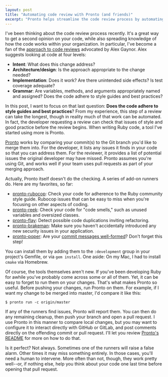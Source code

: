 ```yaml
---
layout: post
title: "Automating code review with Pronto (and friends)"
excerpt: "Pronto helps streamline the code review process by automating what can be automated, so you can focus on the code's intent and design. Here's one example of how to use it."
---
```


I've been thinking about the code review process recently. It's a great way to
get a second opinion on your code, while also spreading knowledge of how the
code works within your organization. In particular, I've become a fan of the
[approach to code
reviews](https://alexgaynor.net/2013/sep/26/effective-code-review/) advocated
by Alex Gaynor. Alex suggests looking at code at four levels:

* **Intent**: What does this change address?
* **Architecture/design**: Is the approach appropriate to the change needed?
* **Implementation**: Does it work? Are there unintended side effects? Is test
  coverage adequate?
* **Grammar**: Are variables, methods, and arguments appropriately named and
  assigned? Does the code adhere to style guides and best practices?

In this post, I want to focus on that last question: **Does the code adhere to
style guides and best practices**? From my experience, this step of a review
can take the longest, though in reality much of that work can be automated. In
fact, the developer requesting a review can check that issues of style and good
practice before the review begins. When writing Ruby code, a tool I've started
using more is Pronto.

[Pronto](https://github.com/mmozuras/pronto) works by comparing your commit(s)
to the Git branch you'd like to merge them into. For the developer, it lists
any issues it finds in your code so that you can address them. For the
reviewer, it provides a list of potential issues the original developer may
have missed. Pronto assumes you're using Git, and works well if your team uses
pull requests as part of your merging approach.

Actually, Pronto itself doesn't do the checking. A series of add-on runners do.
Here are my favorites, so far:

* [pronto-rubocop](https://github.com/mmozuras/pronto-rubocop): Check your code
  for adherence to the Ruby community style guide. Rubocop
  issues that can be easy to miss when you're focusing on other
  aspects of coding.
* [pronto-reek](https://github.com/mmozuras/pronto-reek): Check your code for
  "code smells," such as unused variables and oversized classes.
* [pronto-flay](https://github.com/mmozuras/pronto-flay): Detect possible code
  duplications inviting refactoring.
* [pronto-brakeman](https://github.com/mmozuras/pronto-brakeman): Make sure you
  haven't accidentally introduced any new security issues in your application.
* [pronto-poper](https://github.com/mmozuras/pronto-poper): Are your [commit
  messages
  well-formed](http://tbaggery.com/2008/04/19/a-note-about-git-commit-messages.html)?
  Don't forget this step!

You can install them by adding them to the `:development` group in your
project's Gemfile, or via `gem install`. One aside: On my Mac, I had to install
`cmake` via Homebrew.

Of course, the tools themselves aren't new. If you've been developing Ruby for
awhile you've probably come across some or all of them. Yet, it can be easy
to forget to run them on your changes. That's what makes Pronto so useful.
Before pushing your changes, run Pronto on them. For example, if I want my
change to be merged into master, I'd compare it like this:

    $ pronto run -c origin/master

If any of the runners find issues, Pronto will report them. You can then do any
remaining cleanup, then push your branch and open a pull request.  I use Pronto
in this manner to compare local changes, but you may want to configure it to
interact directly with GitHub or GitLab, and post comments directly on the
offending commit or pull request. I'll let you review [Pronto's
README](https://github.com/mmozuras/pronto) for more on how to do that. 

Is it perfect? Not always. Sometimes one of the runners will raise a false
alarm. Other times it may miss something entirely. In those cases, you'll need
a human to intervene. More often than not, though, they work pretty well--or,
if nothing else, help you think about your code one last time before opening
that pull request.
